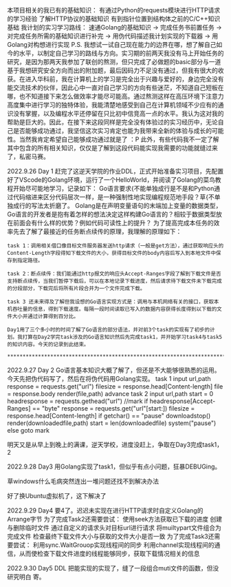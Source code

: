 <!--
 * @Author: JeRyWu 1365840492@qq.com
 * @Date: 2022-09-26 21:37:57
 * @LastEditors: JeRyWu 1365840492@qq.com
 * @LastEditTime: 2022-09-26 21:40:58
 * @FilePath: \GolangProject\readme.md
 * @Description: 这是默认设置,请设置`customMade`, 打开koroFileHeader查看配置 进行设置: https://github.com/OBKoro1/koro1FileHeader/wiki/%E9%85%8D%E7%BD%AE
-->
本项目相关的我已有的基础知识：
    有通过Python的requests模块进行HTTP请求的学习经验
    了解HTTP协议的基础知识
    有到指针位置到结构体之前的C/C++知识基础
我计划的实习学习路线：
    速通Golang的基础知识 → 完成任务书前置任务 → 对完成任务所需的基础知识进行补完 → 用伪代码描述我计划实现的下载器 → 用Golang对构想进行实现
P.S. 
    我想试一试自己现在能力的边界在哪，想了解自己如今的水平，以制定自己学习的路线与方向。实习期的前两天我没有马上开始任务的研究，是因为那两天我参加了联创的熬测，但只完成了必做题的basic部分与一道基于我想研究安全方向而出的附加题，最后因码力不足没有通过，但我有很大的收获。在进入华科前，我在计算机上的学习是完全出于兴趣与爱好的，身边完全没有能交流技术的伙伴，因此心中一直对自己学习的方向有些迷茫，不知道自己短板在哪，也不知道接下来怎么做效率才能尽可能高。通过熬测这样在高压环境下注意力高度集中进行学习的独特体验，我能清楚地感受到自己在计算机领域不少应有的通识没有掌握，以及编程水平还停留在只比初中信竞高一点的水平。我认为这对我的帮助是巨大的。因此，在接下来这段同样是完全没有体验过的实习经历中，无论自己是否能够成功通过，我坚信这次实习肯定也能为我带来全新的体验与成长的可能性。当然我肯定希望自己能够成功通过就是了 ：P
    此外，有些代码我不一定了解其中包含的所有相关知识，仅仅是了解到这段代码能实现我需要的功能就缝过来了，私密马赛。
    
2022.9.26 Day 1
    赶完了这逆天学院的作业DDL，正式开始准备实习项目，先配置好了VScode的Golang环境，运行了一个HelloWorld，并阅读了Golang的菜鸟教程开始尽可能地学习，记录如下：
    Go语言要求{不能单独成行是不是和Python通过代码缩进来区分代码层次一样，是一种强制性地实现编程规范地手段？草{不单独成行的写法太折磨了。
    Golang是在声明变量语句的末端加上变量的数据类型，Go语言的开发者是抱有着怎样的想法决定这样构建Go语言的？相较于数据类型放在前面会有什么样的优势？例如代码可读性上的提升？
    为了提高完成本任务的效率先去了解了最接近的任务断点续传的原理，我理解的原理如下：
    
    task 1：调用相关借口像目标文件服务器发送http请求（一般是get方法），通过获取响应头的Content-Length字段得知下载文件的大小，获得目标文件的body内容后写入到本地文件中保存到指定路径。
    
    task 2：断点续传：我们能通过http报文的响应头Accept-Ranges字段了解到下载文件是否支持断点续传，当我们暂停下载后，可以在本地记录下载进度，然后请求待下载文件未下载完成的分段部分，下载完后将所有片段合并为一个文件完成下载。
    
    task 3 还未来得及了解但我设想的Go语言实现方式是：调用与本机网络有关的接口，获取本机吞吐量的信息，得到下载速度。每隔一段时间读取已写入的数据内容获得长度得到以下载的文件大小并通过计算得到百分比。

    Day1用了三个多小时的时间了解了Go语言的部分语法，并对前3个task的实现有了初步的计划。我打算在Day2学完task涉及的Go语言知识然后先完成task1，并开始学习task4与task5的知识内容。今天的记录到此结束。

    *******************************************************************************************************************

2022.9.27 Day 2
    Go语言基本知识大概了解了，但还是不大能够很熟悉的运用。今天先把伪代码写了，然后在将伪代码用Golang实现。
    task 1
    input url,path
    response = requests.get("url")
    filesize = response.head[Content-length]
    file = response.body
    render(file,path)
advance
    task 2
    input url,path
    start = 0
    headresponse = requests.gethead("url")  //mark
    if headresponse[Accept-Ranges] == "byte"
        response = requests.get("url"[start:])
	filesize = response.head[Content-length]
        if getchar() == "pause"
	    downloadstop()
	    render(downloadedfile,path)
	    start = len(downloadedfile)
	    system("pause")
	else
	    goto mark

明天又是从早上到晚上的满课，逆天学校，进度没赶上，争取在Day3完成task1，2

2022.9.28 Day3
用Golang实现了task1，但似乎有点小问题，狂暴DEBUGing。

草windows什么毛病突然连出一堆问题还找不到解决办法

好了换Ubuntu虚拟机了，这下解决了

2022.9.29 Day4
要4了。迟迟未实现在进行HTTP请求时自定义Golang的Arrange字节
为了完成Task2还需要尝试：
    使用seek方法获取已下载的进度
    创建与删除临时文件
    通过自定义的请求头对目标url进行请求
    将muiltypart文件组合为完成文件
    检查最终下载文件大小与获取的文件大小是否一致
为了完成Task3还需要尝试：
    利用sync.WaitGrouop实现线程间的同步
    利用channel实现线程间的通信，从而使检查下载文件进度的线程能够同步，获取下载情况相关的信息

2022.9.30 Day5 DDL
    把能实现的实现了，缝了一段组合muti文件的函数，但没研究明白
    寄。